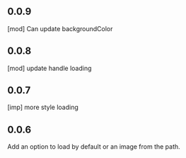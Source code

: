 ## 0.0.9
[mod] Can update backgroundColor

## 0.0.8
[mod] update handle loading

## 0.0.7
[imp] more style loading

## 0.0.6
Add an option to load by default or an image from the path.